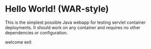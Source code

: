 Hello World! (WAR-style)
===============

This is the simplest possible Java webapp for testing servlet container deployments.  It should work on any container and requires no other dependencies or configuration.

welcome exit
